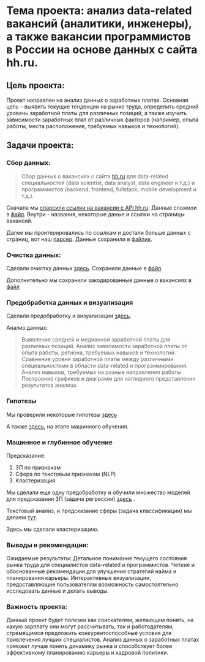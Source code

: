  # Тема проекта: анализ data-related вакансий (аналитики, инженеры), а также вакансии программистов в России на основе данных с сайта hh.ru. 

## Цель проекта:
Проект направлен на анализ данных о заработных платах. Основная цель – выявить текущие тенденции на рынке труда, определить средний уровень заработной платы для различных позиций, а также изучить зависимости заработных плат от различных факторов (например, опыта работы, места расположения, требуемых навыков и технологий).

## Задачи проекта:

### Сбор данных:

> Сбор данных о вакансиях с сайта [hh.ru](https://hh.ru/) для data-related специальностей (data scientist, data analyst, data engineer и т.д.) и программистов (backend, frontend, fullstack, mobile development и т.д.).

Сначала мы [спарсили ссылки на вакансии с API hh.ru](https://github.com/Aurumlin/Personal_repository/blob/main/API%20parsing.ipynb). Данные сложили в [файл](https://github.com/Aurumlin/Personal_repository/blob/main/Parsed%20data/from_api.xls). Внутри - названия, некоторые даные и ссылки на страницы вакансий. 

Далее мы проитерировались по ссылкам и достали больше данных с страниц, вот наш [парсер](https://github.com/Aurumlin/Personal_repository/blob/main/Parser.ipynb). Данные сохранили в [файлик](https://github.com/Aurumlin/Personal_repository/blob/main/Parsed%20data/for_cleaning2.xls).


### Очистка данных:

Cделали очистку данных [здесь](https://github.com/Aurumlin/Personal_repository/blob/main/Data_cleaner.ipynb). Сохранили данные в [файл](https://github.com/Aurumlin/Personal_repository/blob/main/Parsed%20data/final.xls)
[]()

Дополнительно мы сохранили закодированные данные о вакансиях в [файл](https://github.com/Aurumlin/Personal_repository/blob/main/Parsed%20data/role_decoder.csv)

### Предобработка данных и визуализация

Сделали предобработку и визуализации [здесь](https://github.com/Aurumlin/Personal_repository/blob/main/EDA_project%20(1).ipynb).



Анализ данных:

>Выявление средней и медианной заработной платы для различных позиций.
>Анализ зависимости заработной платы от опыта работы, региона, требуемых навыков и технологий.
>Сравнение уровня заработной платы между различными специальностями в области data-related и программирования.
>Анализ навыков, требуемых на разные направления работы
>Построение графиков и диаграмм для наглядного представления результатов анализа.

### Гипотезы

Мы проверили некоторые гипотезы [здесь](https://github.com/Aurumlin/Personal_repository/blob/main/Hypothesis.ipynb)

А также [здесь](https://github.com/Aurumlin/Personal_repository/blob/main/ML.ipynb), на этапе машинного обучения.

### Машинное и глубинное обучение

Предсказание:
1) ЗП по признакам
2) Сфера по текстовым признакам (NLP)
3) Кластеризация

Мы сделали еще одну предобработку и обучили множество моделей для предсказания ЗП (задача регрессии) [здесь](https://github.com/Aurumlin/Personal_repository/blob/main/ML.ipynb) . 

Текстовый анализ, и предсказание сферы (задача классификации) мы делаем [тут](https://github.com/Aurumlin/Personal_repository/blob/main/NLP_part.ipynb). 

Здесь мы сделали кластеризацию.

### Выводы и рекомендации:



Ожидаемые результаты:
Детальное понимание текущего состояния рынка труда для специалистов data-related и программистов.
Четкие и обоснованные рекомендации для улучшения стратегий найма и планирования карьеры.
Интерактивные визуализации, предоставляющие пользователям возможность самостоятельно исследовать данные и делать выводы.
### Важность проекта:

Данный проект будет полезен как соискателям, желающим понять, на какую зарплату они могут рассчитывать, так и работодателям, стремящимся предложить конкурентоспособные условия для привлечения лучших специалистов. Анализ данных о заработных платах поможет лучше понять динамику рынка и способствует более эффективному планированию карьеры и кадровой политики.



